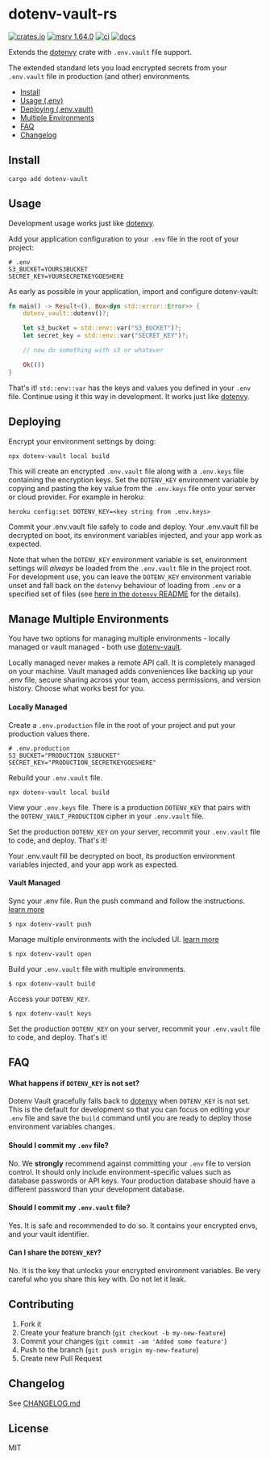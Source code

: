 # dotenv-vault-rs

[![crates.io](https://img.shields.io/crates/v/dotenv-vault.svg)](https://crates.io/crates/dotenv-vault)
[![msrv
1.64.0](https://img.shields.io/badge/msrv-1.64.0-dea584.svg?logo=rust)](https://github.com/rust-lang/rust/releases/tag/1.64.0)
[![ci](https://github.com/Minebomber/dotenv-vault-rs/actions/workflows/ci.yml/badge.svg)](https://github.com/Minebomber/dotenv-vault-rs/actions/workflows/ci.yml)
[![docs](https://img.shields.io/docsrs/dotenv-vault?logo=docs.rs)](https://docs.rs/dotenv-vault/)

Extends the [dotenvy](https://github.com/allan2/dotenvy) crate with `.env.vault` file support.

The extended standard lets you load encrypted secrets from your `.env.vault` file in production (and other) environments.

* [Install](#install)
* [Usage (.env)](#usage)
* [Deploying (.env.vault)](#deploying)
* [Multiple Environments](#manage-multiple-environments)
* [FAQ](#faq)
* [Changelog](./CHANGELOG.md)

## Install

```shell
cargo add dotenv-vault
```

## Usage

Development usage works just like [dotenvy](https://github.com/allan2/dotenvy).

Add your application configuration to your `.env` file in the root of your project:

```shell
# .env
S3_BUCKET=YOURS3BUCKET
SECRET_KEY=YOURSECRETKEYGOESHERE
```

As early as possible in your application, import and configure dotenv-vault:

```rust
fn main() -> Result<(), Box<dyn std::error::Error>> {
    dotenv_vault::dotenv()?;

    let s3_bucket = std::env::var("S3_BUCKET")?;
    let secret_key = std::env::var("SECRET_KEY")?;

    // now do something with s3 or whatever

    Ok(())
}
```

That's it! `std::env::var` has the keys and values you defined in your `.env` file. Continue using it this way in development. It works just like [dotenvy](https://github.com/allan2/dotenvy).

## Deploying

Encrypt your environment settings by doing:

```shell
npx dotenv-vault local build
```

This will create an encrypted `.env.vault` file along with a
`.env.keys` file containing the encryption keys. Set the
`DOTENV_KEY` environment variable by copying and pasting
the key value from the `.env.keys` file onto your server
or cloud provider. For example in heroku:

```shell
heroku config:set DOTENV_KEY=<key string from .env.keys>
```

Commit your .env.vault file safely to code and deploy. Your .env.vault fill be decrypted on boot, its environment variables injected, and your app work as expected.

Note that when the `DOTENV_KEY` environment variable is set,
environment settings will *always* be loaded from the `.env.vault`
file in the project root. For development use, you can leave the
`DOTENV_KEY` environment variable unset and fall back on the
`dotenvy` behaviour of loading from `.env` or a specified set of
files (see [here in the `dotenvy`
README](https://github.com/allan2/dotenvy#usage) for the details).

## Manage Multiple Environments

You have two options for managing multiple environments - locally managed or vault managed - both use [dotenv-vault](https://github.com/dotenv-org/dotenv-vault).

Locally managed never makes a remote API call. It is completely managed on your machine. Vault managed adds conveniences like backing up your .env file, secure sharing across your team, access permissions, and version history. Choose what works best for you.

#### Locally Managed

Create a `.env.production` file in the root of your project and put your production values there.

```shell
# .env.production
S3_BUCKET="PRODUCTION_S3BUCKET"
SECRET_KEY="PRODUCTION_SECRETKEYGOESHERE"
```

Rebuild your `.env.vault` file.

```shell
npx dotenv-vault local build
```

View your `.env.keys` file. There is a production `DOTENV_KEY` that pairs with the `DOTENV_VAULT_PRODUCTION` cipher in your `.env.vault` file.

Set the production `DOTENV_KEY` on your server, recommit your `.env.vault` file to code, and deploy. That's it!

Your .env.vault fill be decrypted on boot, its production environment variables injected, and your app work as expected.

#### Vault Managed

Sync your .env file. Run the push command and follow the instructions. [learn more](https://www.dotenv.org/docs/sync/quickstart)

```
$ npx dotenv-vault push
```

Manage multiple environments with the included UI. [learn more](https://www.dotenv.org/docs/tutorials/environments)

```
$ npx dotenv-vault open
```

Build your `.env.vault` file with multiple environments.

```
$ npx dotenv-vault build
```

Access your `DOTENV_KEY`.

```
$ npx dotenv-vault keys
```

Set the production `DOTENV_KEY` on your server, recommit your `.env.vault` file to code, and deploy. That's it!

## FAQ

#### What happens if `DOTENV_KEY` is not set?

Dotenv Vault gracefully falls back to
[dotenvy](https://github.com/allan2/dotenvy) when `DOTENV_KEY` is not
set. This is the default for development so that you can focus on
editing your `.env` file and save the `build` command until you are
ready to deploy those environment variables changes.

#### Should I commit my `.env` file?

No. We **strongly** recommend against committing your `.env` file to
version control. It should only include environment-specific values
such as database passwords or API keys. Your production database
should have a different password than your development database.

#### Should I commit my `.env.vault` file?

Yes. It is safe and recommended to do so. It contains your encrypted
envs, and your vault identifier.

#### Can I share the `DOTENV_KEY`?

No. It is the key that unlocks your encrypted environment variables.
Be very careful who you share this key with. Do not let it leak.

## Contributing

1. Fork it
2. Create your feature branch (`git checkout -b my-new-feature`)
3. Commit your changes (`git commit -am 'Added some feature'`)
4. Push to the branch (`git push origin my-new-feature`)
5. Create new Pull Request

## Changelog

See [CHANGELOG.md](CHANGELOG.md)

## License

MIT
